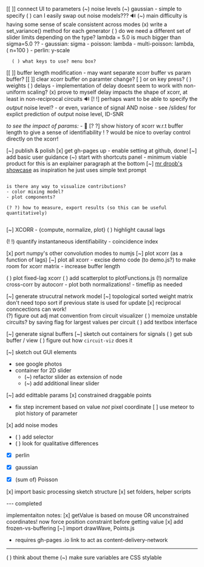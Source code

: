 [[ ]] connect UI to parameters
  (~) noise levels
    (~) gaussian - simple to specify 
    ( ) can I easily swap out noise models???
  🔊    (~) main difficulty is having some sense of scale consistent across modes
          (x) write a set_variance() method for each generator
          ( ) do we need a different set of slider limits depending on the type? 
            lambda = 5.0 is much bigger than sigma=5.0 ??
        - gaussian: sigma
        - poisson: lambda 
        - multi-poisson: lambda, ( n=100 )
        - perlin: y-scale

      ( ) what keys to use? menu box?
  [[ ]] buffer length modification
    - may want separate xcorr buffer vs param buffer?
  [[ ]] clear xcorr buffer on paramter change?
      [ ] or on key press?
  ( ) weights
  ( ) delays
    - implementation of delay doesnt seem to work with non-uniform scaling?
    (x) prove to myself delay impacts the shape of xcorr,
      at least in non-reciprocal circuits
  🔊 [! !] perhaps want to be able to specify the *output* noise level?
     - or even, variance of signal AND noise
     - see /slides/ for explict prediction of output noise level, ID-SNR

  *to see the impact of params:*
    - 📅 [? ?] show history of xcorr w.r.t buffer length to give a sense of identifiability 
  ! ? would be nice to overlay control directly on the xcorr!

[~] publish & polish
  [x] get gh-pages up
    - enable setting at github, done!
  [~] add basic user guidance
    (~) start with shortcuts panel
      - minimum viable product for this is an explainer paragraph at the bottom
    [~] [mr droob's showcase](https://mrdoob.com/#/112/branching) as inspiration
      he just uses simple text prompt

~~~~~~~~~

is there any way to visualize contributions?
- color mixing model?
- plot components?

(? ?) how to measure, export results (so this can be useful quantitatively)


~~~~~~~~~~

[~] XCORR - {compute, normalize, plot}
  ( ) highlight causal lags  

  (! !) quantify instantaneous identifiability
    - coincidence index

  [x] port numpy's other convolution modes to numjs
  [~] plot xcorr (as a function of lags)
    [~] plot all xcorr
      - excise demo code (to demo.js?) to make room for xcorr matrix 
      - increase buffer length

  ( ) plot fixed-lag xcorr
    ( )  add scatterplot to plotFunctions.js
  (!) normalize cross-corr by autocorr
    - plot both normalizations!
    - timeflip as needed

[~] generate strucutral network model 
  [~] topological sorted weight matrix
    don't need topo sort if previous state is used for update
  [x] reciprocal conncections can work!  
  (?) figure out adj mat convention from circuit visualizer 
  ( ) memoize unstable circuits? by saving flag for largest values per circuit
  ( ) add textbox interface

[~] generate signal buffers
  [~] sketch out containers for signals 
  ( ) get sub buffer / view 
	( ) figure out how `circuit-viz` does it

[~] sketch out GUI elements
  - see google photos
  - container for 2D slider
    - (~) refactor slider as extension of node
    - (~) add additional linear slider

[~] add edittable params
  [x] constrained draggable points
  - fix step increment based on value *not* pixel coordinate
  [ ] use meteor to plot history of parameter
 
[x] add noise modes
  - ( ) add selector
  - ( ) look for qualitative differences
  - [x] perlin
  - [x] gaussian
  - [x] (sum of) Poisson


[x] import basic processing sketch structure
	[x] set folders, helper scripts

--- completed

implementaiton notes:
  [x] getValue is based on mouse OR unconstrained coordinates!
    now force position constraint before getting value
[x] add frozen-vs-buffering
[~] import drawWave, Points.js
  - requires gh-pages .io link to act as content-delivery-network
---

( ) think about theme 
	(~) make sure variables are CSS stylable
 


